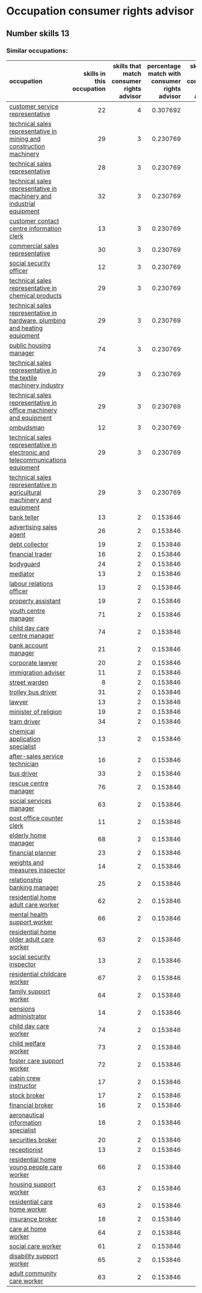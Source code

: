 # Occupation consumer rights advisor
## Number skills 13
### Similar occupations:
| occupation                                                                                                                                                        |   skills in this occupation |   skills that match consumer rights advisor |   percentage match with consumer rights advisor |   skills not in consumer rights advisor |
|:------------------------------------------------------------------------------------------------------------------------------------------------------------------|----------------------------:|--------------------------------------------:|------------------------------------------------:|----------------------------------------:|
| [customer service representative](customer_service_representative.md)                                                                                             |                          22 |                                           4 |                                        0.307692 |                                      18 |
| [technical sales representative in mining and construction machinery](technical_sales_representative_in_mining_and_construction_machinery.md)                     |                          29 |                                           3 |                                        0.230769 |                                      26 |
| [technical sales representative](technical_sales_representative.md)                                                                                               |                          28 |                                           3 |                                        0.230769 |                                      25 |
| [technical sales representative in machinery and industrial equipment](technical_sales_representative_in_machinery_and_industrial_equipment.md)                   |                          32 |                                           3 |                                        0.230769 |                                      29 |
| [customer contact centre information clerk](customer_contact_centre_information_clerk.md)                                                                         |                          13 |                                           3 |                                        0.230769 |                                      10 |
| [commercial sales representative](commercial_sales_representative.md)                                                                                             |                          30 |                                           3 |                                        0.230769 |                                      27 |
| [social security officer](social_security_officer.md)                                                                                                             |                          12 |                                           3 |                                        0.230769 |                                       9 |
| [technical sales representative in chemical products](technical_sales_representative_in_chemical_products.md)                                                     |                          29 |                                           3 |                                        0.230769 |                                      26 |
| [technical sales representative in hardware, plumbing and heating equipment](technical_sales_representative_in_hardware,_plumbing_and_heating_equipment.md)       |                          29 |                                           3 |                                        0.230769 |                                      26 |
| [public housing manager](public_housing_manager.md)                                                                                                               |                          74 |                                           3 |                                        0.230769 |                                      71 |
| [technical sales representative in the textile machinery industry](technical_sales_representative_in_the_textile_machinery_industry.md)                           |                          29 |                                           3 |                                        0.230769 |                                      26 |
| [technical sales representative in office machinery and equipment](technical_sales_representative_in_office_machinery_and_equipment.md)                           |                          29 |                                           3 |                                        0.230769 |                                      26 |
| [ombudsman](ombudsman.md)                                                                                                                                         |                          12 |                                           3 |                                        0.230769 |                                       9 |
| [technical sales representative in electronic and telecommunications equipment](technical_sales_representative_in_electronic_and_telecommunications_equipment.md) |                          29 |                                           3 |                                        0.230769 |                                      26 |
| [technical sales representative in agricultural machinery and equipment](technical_sales_representative_in_agricultural_machinery_and_equipment.md)               |                          29 |                                           3 |                                        0.230769 |                                      26 |
| [bank teller](bank_teller.md)                                                                                                                                     |                          13 |                                           2 |                                        0.153846 |                                      11 |
| [advertising sales agent](advertising_sales_agent.md)                                                                                                             |                          26 |                                           2 |                                        0.153846 |                                      24 |
| [debt collector](debt_collector.md)                                                                                                                               |                          19 |                                           2 |                                        0.153846 |                                      17 |
| [financial trader](financial_trader.md)                                                                                                                           |                          16 |                                           2 |                                        0.153846 |                                      14 |
| [bodyguard](bodyguard.md)                                                                                                                                         |                          24 |                                           2 |                                        0.153846 |                                      22 |
| [mediator](mediator.md)                                                                                                                                           |                          13 |                                           2 |                                        0.153846 |                                      11 |
| [labour relations officer](labour_relations_officer.md)                                                                                                           |                          13 |                                           2 |                                        0.153846 |                                      11 |
| [property assistant](property_assistant.md)                                                                                                                       |                          19 |                                           2 |                                        0.153846 |                                      17 |
| [youth centre manager](youth_centre_manager.md)                                                                                                                   |                          71 |                                           2 |                                        0.153846 |                                      69 |
| [child day care centre manager](child_day_care_centre_manager.md)                                                                                                 |                          74 |                                           2 |                                        0.153846 |                                      72 |
| [bank account manager](bank_account_manager.md)                                                                                                                   |                          21 |                                           2 |                                        0.153846 |                                      19 |
| [corporate lawyer](corporate_lawyer.md)                                                                                                                           |                          20 |                                           2 |                                        0.153846 |                                      18 |
| [immigration adviser](immigration_adviser.md)                                                                                                                     |                          11 |                                           2 |                                        0.153846 |                                       9 |
| [street warden](street_warden.md)                                                                                                                                 |                           8 |                                           2 |                                        0.153846 |                                       6 |
| [trolley bus driver](trolley_bus_driver.md)                                                                                                                       |                          31 |                                           2 |                                        0.153846 |                                      29 |
| [lawyer](lawyer.md)                                                                                                                                               |                          13 |                                           2 |                                        0.153846 |                                      11 |
| [minister of religion](minister_of_religion.md)                                                                                                                   |                          19 |                                           2 |                                        0.153846 |                                      17 |
| [tram driver](tram_driver.md)                                                                                                                                     |                          34 |                                           2 |                                        0.153846 |                                      32 |
| [chemical application specialist](chemical_application_specialist.md)                                                                                             |                          13 |                                           2 |                                        0.153846 |                                      11 |
| [after-sales service technician](after-sales_service_technician.md)                                                                                               |                          16 |                                           2 |                                        0.153846 |                                      14 |
| [bus driver](bus_driver.md)                                                                                                                                       |                          33 |                                           2 |                                        0.153846 |                                      31 |
| [rescue centre manager](rescue_centre_manager.md)                                                                                                                 |                          76 |                                           2 |                                        0.153846 |                                      74 |
| [social services manager](social_services_manager.md)                                                                                                             |                          63 |                                           2 |                                        0.153846 |                                      61 |
| [post office counter clerk](post_office_counter_clerk.md)                                                                                                         |                          11 |                                           2 |                                        0.153846 |                                       9 |
| [elderly home manager](elderly_home_manager.md)                                                                                                                   |                          68 |                                           2 |                                        0.153846 |                                      66 |
| [financial planner](financial_planner.md)                                                                                                                         |                          23 |                                           2 |                                        0.153846 |                                      21 |
| [weights and measures inspector](weights_and_measures_inspector.md)                                                                                               |                          14 |                                           2 |                                        0.153846 |                                      12 |
| [relationship banking manager](relationship_banking_manager.md)                                                                                                   |                          25 |                                           2 |                                        0.153846 |                                      23 |
| [residential home adult care worker](residential_home_adult_care_worker.md)                                                                                       |                          62 |                                           2 |                                        0.153846 |                                      60 |
| [mental health support worker](mental_health_support_worker.md)                                                                                                   |                          66 |                                           2 |                                        0.153846 |                                      64 |
| [residential home older adult care worker](residential_home_older_adult_care_worker.md)                                                                           |                          63 |                                           2 |                                        0.153846 |                                      61 |
| [social security inspector](social_security_inspector.md)                                                                                                         |                          13 |                                           2 |                                        0.153846 |                                      11 |
| [residential childcare worker](residential_childcare_worker.md)                                                                                                   |                          67 |                                           2 |                                        0.153846 |                                      65 |
| [family support worker](family_support_worker.md)                                                                                                                 |                          64 |                                           2 |                                        0.153846 |                                      62 |
| [pensions administrator](pensions_administrator.md)                                                                                                               |                          14 |                                           2 |                                        0.153846 |                                      12 |
| [child day care worker](child_day_care_worker.md)                                                                                                                 |                          74 |                                           2 |                                        0.153846 |                                      72 |
| [child welfare worker](child_welfare_worker.md)                                                                                                                   |                          73 |                                           2 |                                        0.153846 |                                      71 |
| [foster care support worker](foster_care_support_worker.md)                                                                                                       |                          72 |                                           2 |                                        0.153846 |                                      70 |
| [cabin crew instructor](cabin_crew_instructor.md)                                                                                                                 |                          17 |                                           2 |                                        0.153846 |                                      15 |
| [stock broker](stock_broker.md)                                                                                                                                   |                          17 |                                           2 |                                        0.153846 |                                      15 |
| [financial broker](financial_broker.md)                                                                                                                           |                          16 |                                           2 |                                        0.153846 |                                      14 |
| [aeronautical information specialist](aeronautical_information_specialist.md)                                                                                     |                          18 |                                           2 |                                        0.153846 |                                      16 |
| [securities broker](securities_broker.md)                                                                                                                         |                          20 |                                           2 |                                        0.153846 |                                      18 |
| [receptionist](receptionist.md)                                                                                                                                   |                          13 |                                           2 |                                        0.153846 |                                      11 |
| [residential home young people care worker](residential_home_young_people_care_worker.md)                                                                         |                          66 |                                           2 |                                        0.153846 |                                      64 |
| [housing support worker](housing_support_worker.md)                                                                                                               |                          63 |                                           2 |                                        0.153846 |                                      61 |
| [residential care home worker](residential_care_home_worker.md)                                                                                                   |                          63 |                                           2 |                                        0.153846 |                                      61 |
| [insurance broker](insurance_broker.md)                                                                                                                           |                          18 |                                           2 |                                        0.153846 |                                      16 |
| [care at home worker](care_at_home_worker.md)                                                                                                                     |                          64 |                                           2 |                                        0.153846 |                                      62 |
| [social care worker](social_care_worker.md)                                                                                                                       |                          61 |                                           2 |                                        0.153846 |                                      59 |
| [disability support worker](disability_support_worker.md)                                                                                                         |                          65 |                                           2 |                                        0.153846 |                                      63 |
| [adult community care worker](adult_community_care_worker.md)                                                                                                     |                          63 |                                           2 |                                        0.153846 |                                      61 |
